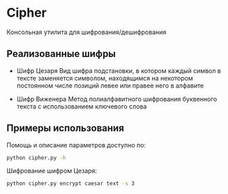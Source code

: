 # Cipher

Консольная утилита для шифрования/дешифрования

## Реализованные шифры

* Шифр Цезаря
Вид шифра подстановки, в котором каждый символ в тексте заменяется символом, находящимся на некотором постоянном числе позиций левее или правее него в алфавите

* Шифр Виженера
Метод полиалфавитного шифрования буквенного текста с использованием ключевого слова

## Примеры использования

Помощь и описание параметров доступно по:

```bash
python cipher.py -h
```

Шифрование шифром Цезаря:

```bash
python cipher.py encrypt caesar text -s 3
```
